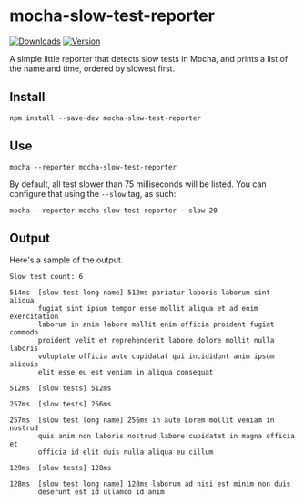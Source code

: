 # mocha-slow-test-reporter

[![Downloads][7]][8] [![Version][9]][8]

[7]: https://img.shields.io/npm/dm/mocha-slow-test-reporter.svg
[8]: https://www.npmjs.com/package/mocha-slow-test-reporter
[9]: https://img.shields.io/npm/v/mocha-slow-test-reporter.svg

A simple little reporter that detects slow tests in Mocha, and prints a list of the name and time, ordered by slowest first.

## Install

    npm install --save-dev mocha-slow-test-reporter
    
## Use

    mocha --reporter mocha-slow-test-reporter

By default, all test slower than 75 milliseconds will be listed. You can configure that using the `--slow` tag, as such:

    mocha --reporter mocha-slow-test-reporter --slow 20
    
## Output

Here's a sample of the output.


```
Slow test count: 6

514ms  [slow test long name] 512ms pariatur laboris laborum sint aliqua
       fugiat sint ipsum tempor esse mollit aliqua et ad enim exercitation
       laborum in anim labore mollit enim officia proident fugiat commodo
       proident velit et reprehenderit labore dolore mollit nulla laboris
       voluptate officia aute cupidatat qui incididunt anim ipsum aliquip
       elit esse eu est veniam in aliqua consequat

512ms  [slow tests] 512ms

257ms  [slow tests] 256ms

257ms  [slow test long name] 256ms in aute Lorem mollit veniam in nostrud
       quis anim non laboris nostrud labore cupidatat in magna officia et
       officia id elit duis nulla aliqua eu cillum

129ms  [slow tests] 128ms

128ms  [slow test long name] 128ms laborum ad nisi est minim non duis
       deserunt est id ullamco id anim
```
